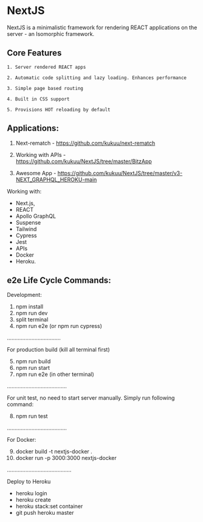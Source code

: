 # NextJS 

NextJS is a minimalistic framework for rendering REACT applications on the server - an Isomorphic framework.

## Core Features

```
1. Server rendered REACT apps

2. Automatic code splitting and lazy loading. Enhances performance

3. Simple page based routing

4. Built in CSS support

5. Provisions HOT reloading by default

```

## Applications:

1. Next-rematch - https://github.com/kukuu/next-rematch

2. Working with APIs - https://github.com/kukuu/NextJS/tree/master/BitzApp

3. Awesome App - https://github.com/kukuu/NextJS/tree/master/v3-NEXT_GRAPHQL_HEROKU-main

Working with:
- Next.js,  
- REACT 
- Apollo GraphQL 
- Suspense 
- Tailwind 
- Cypress 
- Jest 
- APIs 
- Docker 
-  Heroku.

## e2e  Life Cycle Commands:

Development:

1.  npm install
2. npm run dev
3. split terminal
4. npm run e2e (or npm run cypress)

...................................

For production build
(kill all terminal first)

5. npm run build
6. npm run start
7. npm run e2e (in other terminal)

.......................................


For unit test, no need to start server manually. Simply run following command:

8. npm run test

.......................................

For Docker:
 
9. docker build -t nextjs-docker .
10. docker run -p 3000:3000 nextjs-docker

..........................................


Deploy to Heroku

- heroku login
- heroku create
- heroku stack:set container
- git push heroku master
